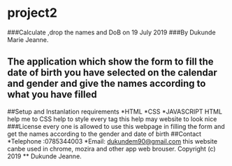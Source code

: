 # project2
###Calculate ,drop the names and DoB on 19 July 2019
###By Dukunde Marie Jeanne.
## The application which show the form to fill the date of birth you have selected on the calendar and gender and give the names according to what you have filled
##Setup and Instanlation requirements
*HTML
*CSS
*JAVASCRIPT
HTML help me to
CSS help to style every tag this help may website to look nice
###License
every one is allowed to use this webpage in  filling the form and get the names according to the gender and date of birth
##Contact
*Telephone :0785344003
*Email: dukundem90@gmail.com
 this website canbe used in chrome, mozira and other app web brouser.
 Copyright (c) 2019 ** Dukunde Jeanne.
